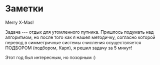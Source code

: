 # Заметки

Merry X-Mas!

Задача --- отдых для утомленного путника. Пришлось подумать над
алгоритмом, но после того как я нашел методичку, согласно которой
перевод в симметричные системы счисления осуществляется ПОДБОРОМ
(подбором, Карл), я решил задачу за 5 минут!

Этот год был интересным, но позорным :)
